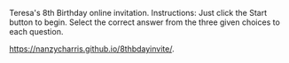 Teresa's 8th Birthday online invitation. 
Instructions: Just click the Start button to begin. Select the correct answer from the three given choices to each question.  

https://nanzycharris.github.io/8thbdayinvite/.
